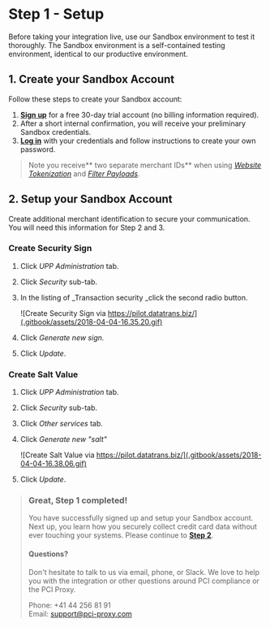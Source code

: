 # Step 1 - Setup

Before taking your integration live, use our Sandbox environment to test it thoroughly. The Sandbox environment is a self-contained testing environment, identical to our productive environment.

## 1. Create your Sandbox Account

Follow these steps to create your Sandbox account:

1. [**Sign up**](https://www.pci-proxy.com/pci-proxy/contact/) for a free 30-day trial account \(no billing information required\).
2. After a short internal confirmation, you will receive your preliminary Sandbox credentials.
3. [**Log in**](https://admin.sandbox.datatrans.com/) with your credentials and follow instructions to create your own password.

> Note you receive** two separate merchant IDs** when using [_Website Tokenization_](step-2-tokenize-and-store-cards/website-tokenization/) and [_Filter Payloads_](step-2-tokenize-and-store-cards/filter-payloads.md).

## 2. Setup your Sandbox Account

Create additional merchant identification to secure your communication.   
You will need this information for Step 2 and 3.

### Create Security Sign

1. Click _UPP Administration_ tab.
2. Click _Security_ sub-tab.
3. In the listing of _Transaction security _click the second radio button.  


   ![Create Security Sign via https://pilot.datatrans.biz/](.gitbook/assets/2018-04-04-16.35.20.gif)

4. Click _Generate new sign._
5. Click _Update_.

### Create Salt Value

1. Click _UPP Administration_ tab.
2. Click _Security_ sub-tab.
3. Click _Other services_ tab.
4. Click _Generate new "salt"_



   ![Create Salt Value via https://pilot.datatrans.biz/](.gitbook/assets/2018-04-04-16.38.06.gif)

5. Click _Update_.

> ### Great, Step 1 completed!
>
> You have successfully signed up and setup your Sandbox account. Next up, you learn how you securely collect credit card data without ever touching your systems. Please continue to [**Step 2**](step-2-tokenize-and-store-cards/).
>
> #### Questions?
>
> Don't hesitate to talk to us via email, phone, or Slack. We love to help you with the integration or other questions around PCI compliance or the PCI Proxy.
>
> Phone: +41 44 256 81 91  
> Email: [support@pci-proxy.com](mailto:support@pci-proxy.com)

